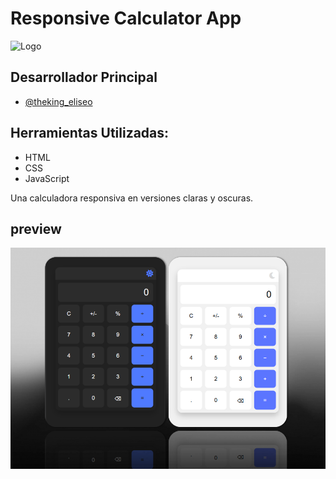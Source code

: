 
# Responsive Calculator App


![Logo](https://calculadora.tools/wp-content/uploads/2024/10/Calculadora-Logo-Footer.png)


## Desarrollador Principal

- [@theking_eliseo](https://github.com/ELISEOKING)


## Herramientas Utilizadas:
- HTML
- CSS
- JavaScript

Una calculadora responsiva en versiones claras y oscuras.



## preview

![App pre visialiser](https://github.com/ELISEOKING/Calculator-App/blob/master/Preview.png?raw=true)

